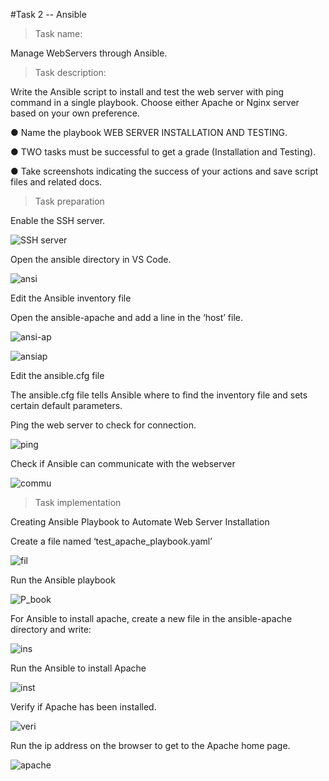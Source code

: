 #Task 2 -- Ansible

>Task name:

Manage WebServers through Ansible.

>Task description:

Write the Ansible script to install and test the web server with ping command in a single playbook. Choose either Apache or Nginx server based on your own preference.

● Name the playbook WEB SERVER INSTALLATION AND TESTING.

● TWO tasks must be successful to get a grade (Installation and Testing).

● Take screenshots indicating the success of your actions and save script files and related docs. 

>Task preparation

Enable the SSH server.

![SSH server](https://user-images.githubusercontent.com/58246129/192381660-7b00e904-41e4-4a57-a39f-88c577eaf911.png)


Open the ansible directory in VS Code.

![ansi](https://user-images.githubusercontent.com/58246129/192381752-55b1a4de-9397-4be0-b7a1-3ec372f16722.png)

Edit the Ansible inventory file 

Open the ansible-apache and add a line in the ‘host’ file.

![ansi-ap](https://user-images.githubusercontent.com/58246129/192382008-6b2aa8b5-d667-4404-8aee-46d650c90e55.png)

![ansiap](https://user-images.githubusercontent.com/58246129/192382030-102a4249-f14e-4efe-97bd-6faec8f5ff35.png)


Edit the ansible.cfg file

The ansible.cfg file tells Ansible where to find the inventory file and sets certain default parameters.

Ping the web server to check for connection. 

![ping](https://user-images.githubusercontent.com/58246129/192382117-b326c706-1de7-435f-8011-a05e8bae3f2b.png)

Check if Ansible can communicate with the webserver

![commu](https://user-images.githubusercontent.com/58246129/192382185-9f73c1c1-338a-4844-8698-8b7f50c778b7.png)


>Task implementation 

Creating Ansible Playbook to Automate Web Server Installation

Create a file named ‘test_apache_playbook.yaml’

![fil](https://user-images.githubusercontent.com/58246129/192382427-25b4a2ae-e622-41c8-bbef-fa61d0ce6f7d.png)

Run the Ansible playbook

![P_book](https://user-images.githubusercontent.com/58246129/192382441-bff569ea-c17e-4543-b4b1-818d83ad1c4c.png)

For Ansible to install apache, create a new file in the ansible-apache directory and write:

![ins](https://user-images.githubusercontent.com/58246129/192382456-115cab68-608b-484d-9442-10c474759d65.png)

Run the Ansible to install Apache

![inst](https://user-images.githubusercontent.com/58246129/192382658-47a9d406-71b5-4cf7-9255-9c753ca7415a.png)

Verify if Apache has been installed.

![veri](https://user-images.githubusercontent.com/58246129/192382685-e79f0baa-5e1f-4010-8745-55faad0314b1.png)

Run the ip address on the browser to get to the Apache home page.

![apache](https://user-images.githubusercontent.com/58246129/192382868-5adb7f6d-ebd9-45b3-8152-07536166d8c8.png)




